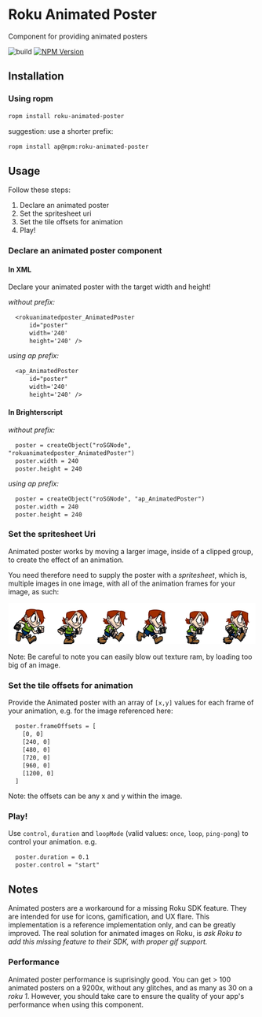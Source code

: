 # Roku Animated Poster

Component for providing animated posters

![build](https://github.com/rokucommunity/roku-animated-poster/workflows/build/badge.svg)
[![NPM Version](https://badge.fury.io/js/roku-animated-poster.svg?style=flat)](https://npmjs.org/package/roku-animated-poster)

## Installation
### Using ropm
```bash
ropm install roku-animated-poster
```

suggestion: use a shorter prefix:

```bash
ropm install ap@npm:roku-animated-poster
```

## Usage

Follow these steps:

  1. Declare an animated poster
  1. Set the spritesheet uri
  1. Set the tile offsets for animation
  1. Play!

### Declare an animated poster component

#### In XML

Declare your animated poster with the target width and height!

*without prefix:*

```
  <rokuanimatedposter_AnimatedPoster 
      id="poster"
      width='240'
      height='240' />
```


*using ap prefix:*

```
  <ap_AnimatedPoster 
      id="poster"
      width='240'
      height='240' />
```

#### In Brighterscript

*without prefix:*

```
  poster = createObject("roSGNode", "rokuanimatedposter_AnimatedPoster")
  poster.width = 240
  poster.height = 240
```


*using ap prefix:*

```
  poster = createObject("roSGNode", "ap_AnimatedPoster")
  poster.width = 240
  poster.height = 240
```

### Set the spritesheet Uri

Animated poster works by moving a larger image, inside of a clipped group, to create the effect of an animation.

You need therefore need to supply the poster with a _spritesheet_, which is, multiple images in one image, with all of the animation frames for your image, as such:

![spritesheet sample](test-project/images/s.png)

Note:
Be careful to note you can easily blow out texture ram, by loading too big of an image.



### Set the tile offsets for animation

Provide the Animated poster with an array of `[x,y]` values for each frame of your animation, e.g. for the image referenced here:

```
  poster.frameOffsets = [
    [0, 0]
    [240, 0]
    [480, 0]
    [720, 0]
    [960, 0]
    [1200, 0]
  ]

```

Note: the offsets can be any x and y within the image.

### Play!

Use `control`, `duration` and `loopMode` (valid values: `once`, `loop`, `ping-pong`) to control your animation. e.g.

```
  poster.duration = 0.1
  poster.control = "start"
```

## Notes

Animated posters are a workaround for a missing Roku SDK feature. They are intended for use for icons, gamification, and UX flare. This implementation is a reference implementation only, and can be greatly improved. The real solution for animated images on Roku, is _ask Roku to add this missing feature to their SDK, with proper gif support._

### Performance

Animated poster performance is suprisingly good. You can get > 100 animated posters on a 9200x, without any glitches, and as many as 30 on a *roku 1*. However, you should take care to ensure the quality of your app's performance when using this component.
